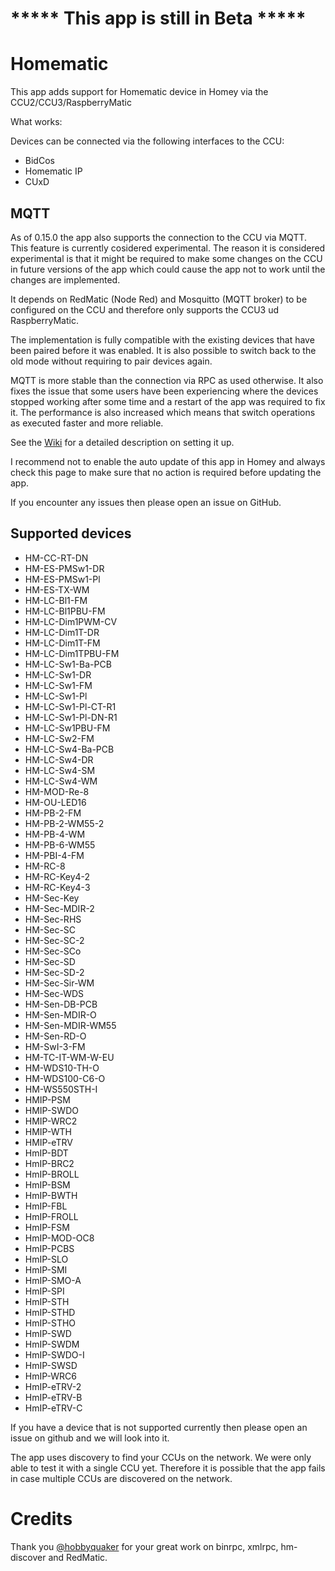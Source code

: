 # ***** This app is still in Beta *****

# Homematic

This app adds support for Homematic device in Homey via the CCU2/CCU3/RaspberryMatic

What works:

Devices can be connected via the following interfaces to the CCU:

* BidCos
* Homematic IP
* CUxD

## MQTT

As of 0.15.0 the app also supports the connection to the CCU via MQTT. This feature is currently cosidered experimental. The reason it is considered experimental is that it might be required to make some changes on the CCU in future versions of the app which could cause the app not to work until the changes are implemented.

It depends on RedMatic (Node Red) and Mosquitto (MQTT broker) to be configured on the CCU and therefore only supports the CCU3 ud RaspberryMatic.

The implementation is fully compatible with the existing devices that have been paired before it was enabled. It is also possible to switch back to the old mode without requiring to pair devices again.

MQTT is more stable than the connection via RPC as used otherwise. It also fixes the issue that some users have been experiencing where the devices stopped working after some time and a restart of the app was required to fix it. The performance is also increased which means that switch operations as executed faster and more reliable.

See the [Wiki](https://github.com/twendt/homey-matic/wiki/MQTT-Setup) for a detailed description on setting it up.

I recommend not to enable the auto update of this app in Homey and always check this page to make sure that no action is required before updating the app.

If you encounter any issues then please open an issue on GitHub.

## Supported devices

* HM-CC-RT-DN
* HM-ES-PMSw1-DR
* HM-ES-PMSw1-Pl
* HM-ES-TX-WM
* HM-LC-Bl1-FM
* HM-LC-Bl1PBU-FM
* HM-LC-Dim1PWM-CV
* HM-LC-Dim1T-DR
* HM-LC-Dim1T-FM
* HM-LC-Dim1TPBU-FM
* HM-LC-Sw1-Ba-PCB
* HM-LC-Sw1-DR
* HM-LC-Sw1-FM
* HM-LC-Sw1-Pl
* HM-LC-Sw1-Pl-CT-R1
* HM-LC-Sw1-Pl-DN-R1
* HM-LC-Sw1PBU-FM
* HM-LC-Sw2-FM
* HM-LC-Sw4-Ba-PCB
* HM-LC-Sw4-DR
* HM-LC-Sw4-SM
* HM-LC-Sw4-WM
* HM-MOD-Re-8
* HM-OU-LED16
* HM-PB-2-FM
* HM-PB-2-WM55-2
* HM-PB-4-WM
* HM-PB-6-WM55
* HM-PBI-4-FM
* HM-RC-8
* HM-RC-Key4-2
* HM-RC-Key4-3
* HM-Sec-Key
* HM-Sec-MDIR-2
* HM-Sec-RHS
* HM-Sec-SC
* HM-Sec-SC-2
* HM-Sec-SCo
* HM-Sec-SD
* HM-Sec-SD-2
* HM-Sec-Sir-WM
* HM-Sec-WDS
* HM-Sen-DB-PCB
* HM-Sen-MDIR-O
* HM-Sen-MDIR-WM55
* HM-Sen-RD-O
* HM-SwI-3-FM
* HM-TC-IT-WM-W-EU
* HM-WDS10-TH-O
* HM-WDS100-C6-O
* HM-WS550STH-I
* HMIP-PSM
* HMIP-SWDO
* HMIP-WRC2
* HMIP-WTH
* HMIP-eTRV
* HmIP-BDT
* HmIP-BRC2
* HmIP-BROLL
* HmIP-BSM
* HmIP-BWTH
* HmIP-FBL
* HmIP-FROLL
* HmIP-FSM
* HmIP-MOD-OC8
* HmIP-PCBS
* HmIP-SLO
* HmIP-SMI
* HmIP-SMO-A
* HmIP-SPI
* HmIP-STH
* HmIP-STHD
* HmIP-STHO
* HmIP-SWD
* HmIP-SWDM
* HmIP-SWDO-I
* HmIP-SWSD
* HmIP-WRC6
* HmIP-eTRV-2
* HmIP-eTRV-B
* HmIP-eTRV-C

If you have a device that is not supported currently then please open an issue on github and we will look into it.

The app uses discovery to find your CCUs on the network. We were only able to test it with a single CCU yet. Therefore it is possible that the app fails in case multiple CCUs are discovered on the network.

# Credits

Thank you [@hobbyquaker](https://github.com/hobbyquaker) for your great work on binrpc, xmlrpc, hm-discover and RedMatic.
